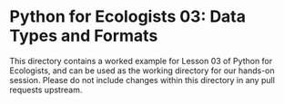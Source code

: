 Python for Ecologists 03: Data Types and Formats
================================================

This directory contains a worked example for Lesson 03 of Python for
Ecologists, and can be used as the working directory for our hands-on session.
Please do not include changes within this directory in any pull requests
upstream.

